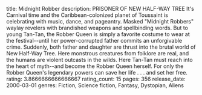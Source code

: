 title: Midnight Robber
description: PRISONER OF NEW HALF-WAY TREE It's Carnival time and the Caribbean-colonized planet of Toussaint is celebrating with music, dance, and pageantry. Masked "Midnight Robbers" waylay revelers with brandished weapons and spellbinding words. But to young Tan-Tan, the Robber Queen is simply a favorite costume to wear at the festival--until her power-corrupted father commits an unforgivable crime. Suddenly, both father and daughter are thrust into the brutal world of New Half-Way Tree. Here monstrous creatures from folklore are real, and the humans are violent outcasts in the wilds. Here Tan-Tan must reach into the heart of myth--and become the Robber Queen herself. For only the Robber Queen's legendary powers can save her life . . . and set her free.
rating: 3.8666666666666667
rating_count: 15
pages: 356
release_date: 2000-03-01
genres: Fiction, Science fiction, Fantasy, Dystopian, Aliens